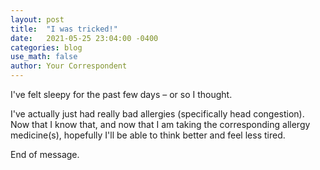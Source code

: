 ```yaml
---
layout: post
title:  "I was tricked!"
date:   2021-05-25 23:04:00 -0400
categories: blog
use_math: false
author: Your Correspondent
---
```


I've felt sleepy for the past few days &ndash; or so I thought.

I've actually just had really bad allergies (specifically head congestion). Now that I know that, and now that I am taking the corresponding allergy medicine(s), hopefully I'll be able to think better and feel less tired.

End of message.
